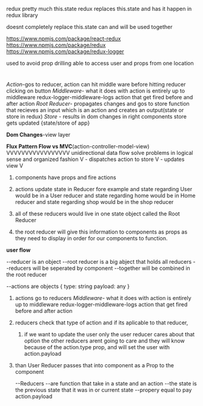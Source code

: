 redux pretty much this.state
redux replaces this.state and has it happen in redux library

doesnt completely replace this.state can and will be used together

https://www.npmjs.com/package/react-redux
https://www.npmjs.com/package/redux
https://www.npmjs.com/package/redux-logger

used to avoid prop drilling able to access user and props from one location

<h1 redux flow></h1>

*Action*-gos to reducer, action can hit middle ware before hitting reducer
        clicking on button
*Middleware*- what it does with action is entirely up to middleware
    redux-logger-middleware-logs action that get fired before and after action
*Root Reducer*- propagates changes and gos to store
    function that recieves an input which is an action and creates an output(state or store in redux)
*Store* - results in dom changes in right components store gets updated {state/store of app}
    <react notices state change and makes changes to the view layer>

**Dom Changes**-view layer
<p ActionMiddleWare></p><p RootReducer></p><p Store></p><p React></p><p DomChanges></p>

**Flux Pattern Flow  vs MVC**(action-controller-model-view)
VVVVVVVVVVVVVVVVV
unidirectional data flow
solve problems in logical sense and organized fashion
<Action>
V
<Dispatcher>- dispatches action to store
V
<Store>- updates view
V
<View>

1. components have props and fire actions 

2. actions update state in Reducer
    fore example and state regarding User would be in a User reducer
    and state regarding home would be in Home reducer
    and state regarding shop would be in the shop reducer

3. all of these reducers would live in one state object called the Root Reducer

4. the root reducer will give this information to components as props as they need to display in order for our components to function.


**user flow**

--reducer is an object
--root reducer is a big abject that holds all reducers
--reducers will be seperated by component
--together will be combined in the root reducer

--actions are objects
    {
        type: string
        payload: any
    }

1. actions go to reducers
        *Middleware*- what it does with action is entirely up to middleware
                    redux-logger-middleware-logs action that get fired before and after action
2. reducers check that type of action and if its aplicable to that reducer,
   1.  if we want to update the user only the user reducer cares about that option the other    reducers arent going to care and they will know because of the action.type prop, and will set the user with action.payload

3. than User Reducer passes that into component as a Prop to the component

    --Reducers 
        --are function that take in a state and an action
        --the state is the previous state that it was in or current state
        --propery equal to pay action.payload


